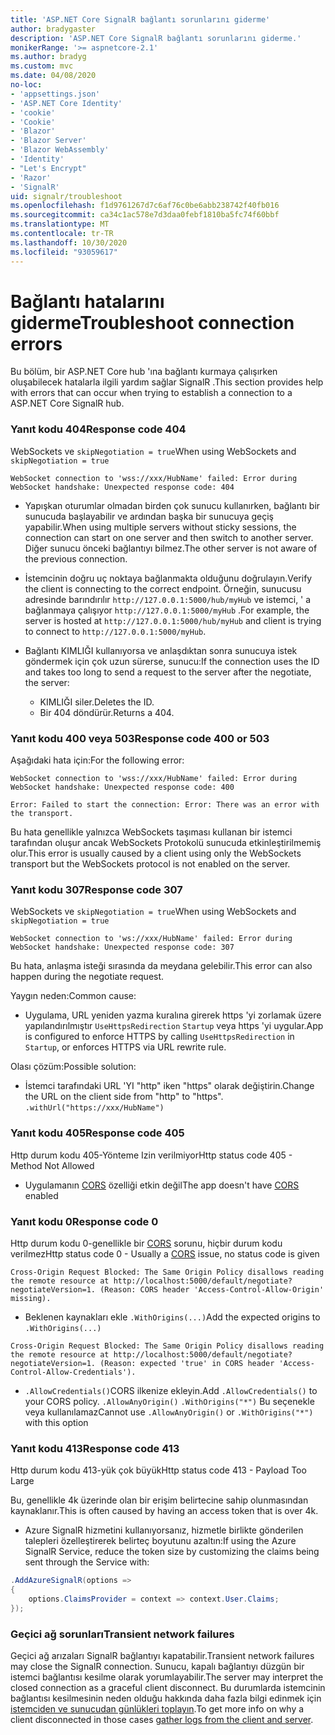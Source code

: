 ```yaml
---
title: 'ASP.NET Core SignalR bağlantı sorunlarını giderme'
author: bradygaster
description: 'ASP.NET Core SignalR bağlantı sorunlarını giderme.'
monikerRange: '>= aspnetcore-2.1'
ms.author: bradyg
ms.custom: mvc
ms.date: 04/08/2020
no-loc:
- 'appsettings.json'
- 'ASP.NET Core Identity'
- 'cookie'
- 'Cookie'
- 'Blazor'
- 'Blazor Server'
- 'Blazor WebAssembly'
- 'Identity'
- "Let's Encrypt"
- 'Razor'
- 'SignalR'
uid: signalr/troubleshoot
ms.openlocfilehash: f1d9761267d7c6af76c0be6abb238742f40fb016
ms.sourcegitcommit: ca34c1ac578e7d3daa0febf1810ba5fc74f60bbf
ms.translationtype: MT
ms.contentlocale: tr-TR
ms.lasthandoff: 10/30/2020
ms.locfileid: "93059617"
---
```

# <a name="troubleshoot-connection-errors"></a><span data-ttu-id="2693f-103">Bağlantı hatalarını giderme</span><span class="sxs-lookup"><span data-stu-id="2693f-103">Troubleshoot connection errors</span></span>

<span data-ttu-id="2693f-104">Bu bölüm, bir ASP.NET Core hub 'ına bağlantı kurmaya çalışırken oluşabilecek hatalarla ilgili yardım sağlar SignalR .</span><span class="sxs-lookup"><span data-stu-id="2693f-104">This section provides help with errors that can occur when trying to establish a connection to a ASP.NET Core SignalR hub.</span></span>

### <a name="response-code-404"></a><span data-ttu-id="2693f-105">Yanıt kodu 404</span><span class="sxs-lookup"><span data-stu-id="2693f-105">Response code 404</span></span>

<span data-ttu-id="2693f-106">WebSockets ve `skipNegotiation = true`</span><span class="sxs-lookup"><span data-stu-id="2693f-106">When using WebSockets and `skipNegotiation = true`</span></span>
```log
WebSocket connection to 'wss://xxx/HubName' failed: Error during WebSocket handshake: Unexpected response code: 404
```

* <span data-ttu-id="2693f-107">Yapışkan oturumlar olmadan birden çok sunucu kullanırken, bağlantı bir sunucuda başlayabilir ve ardından başka bir sunucuya geçiş yapabilir.</span><span class="sxs-lookup"><span data-stu-id="2693f-107">When using multiple servers without sticky sessions, the connection can start on one server and then switch to another server.</span></span> <span data-ttu-id="2693f-108">Diğer sunucu önceki bağlantıyı bilmez.</span><span class="sxs-lookup"><span data-stu-id="2693f-108">The other server is not aware of the previous connection.</span></span>
* <span data-ttu-id="2693f-109">İstemcinin doğru uç noktaya bağlanmakta olduğunu doğrulayın.</span><span class="sxs-lookup"><span data-stu-id="2693f-109">Verify the client is connecting to the correct endpoint.</span></span> <span data-ttu-id="2693f-110">Örneğin, sunucusu adresinde barındırılır `http://127.0.0.1:5000/hub/myHub` ve istemci, ' a bağlanmaya çalışıyor `http://127.0.0.1:5000/myHub` .</span><span class="sxs-lookup"><span data-stu-id="2693f-110">For example, the server is hosted at `http://127.0.0.1:5000/hub/myHub` and client is trying to connect to `http://127.0.0.1:5000/myHub`.</span></span>
* <span data-ttu-id="2693f-111">Bağlantı KIMLIĞI kullanıyorsa ve anlaşdıktan sonra sunucuya istek göndermek için çok uzun sürerse, sunucu:</span><span class="sxs-lookup"><span data-stu-id="2693f-111">If the connection uses the ID and takes too long to send a request to the server after the negotiate, the server:</span></span>

  * <span data-ttu-id="2693f-112">KIMLIĞI siler.</span><span class="sxs-lookup"><span data-stu-id="2693f-112">Deletes the ID.</span></span>
  * <span data-ttu-id="2693f-113">Bir 404 döndürür.</span><span class="sxs-lookup"><span data-stu-id="2693f-113">Returns a 404.</span></span>

### <a name="response-code-400-or-503"></a><span data-ttu-id="2693f-114">Yanıt kodu 400 veya 503</span><span class="sxs-lookup"><span data-stu-id="2693f-114">Response code 400 or 503</span></span>

<span data-ttu-id="2693f-115">Aşağıdaki hata için:</span><span class="sxs-lookup"><span data-stu-id="2693f-115">For the following error:</span></span>

```log
WebSocket connection to 'wss://xxx/HubName' failed: Error during WebSocket handshake: Unexpected response code: 400

Error: Failed to start the connection: Error: There was an error with the transport.
```

<span data-ttu-id="2693f-116">Bu hata genellikle yalnızca WebSockets taşıması kullanan bir istemci tarafından oluşur ancak WebSockets Protokolü sunucuda etkinleştirilmemiş olur.</span><span class="sxs-lookup"><span data-stu-id="2693f-116">This error is usually caused by a client using only the WebSockets transport but the WebSockets protocol is not enabled on the server.</span></span>

### <a name="response-code-307"></a><span data-ttu-id="2693f-117">Yanıt kodu 307</span><span class="sxs-lookup"><span data-stu-id="2693f-117">Response code 307</span></span>

<span data-ttu-id="2693f-118">WebSockets ve `skipNegotiation = true`</span><span class="sxs-lookup"><span data-stu-id="2693f-118">When using WebSockets and `skipNegotiation = true`</span></span>
```log
WebSocket connection to 'ws://xxx/HubName' failed: Error during WebSocket handshake: Unexpected response code: 307
```

<span data-ttu-id="2693f-119">Bu hata, anlaşma isteği sırasında da meydana gelebilir.</span><span class="sxs-lookup"><span data-stu-id="2693f-119">This error can also happen during the negotiate request.</span></span>

<span data-ttu-id="2693f-120">Yaygın neden:</span><span class="sxs-lookup"><span data-stu-id="2693f-120">Common cause:</span></span>
* <span data-ttu-id="2693f-121">Uygulama, URL yeniden yazma kuralına girerek https 'yi zorlamak üzere yapılandırılmıştır `UseHttpsRedirection` `Startup` veya https 'yi uygular.</span><span class="sxs-lookup"><span data-stu-id="2693f-121">App is configured to enforce HTTPS by calling `UseHttpsRedirection` in `Startup`, or enforces HTTPS via URL rewrite rule.</span></span>

<span data-ttu-id="2693f-122">Olası çözüm:</span><span class="sxs-lookup"><span data-stu-id="2693f-122">Possible solution:</span></span>
* <span data-ttu-id="2693f-123">İstemci tarafındaki URL 'YI "http" iken "https" olarak değiştirin.</span><span class="sxs-lookup"><span data-stu-id="2693f-123">Change the URL on the client side from "http" to "https".</span></span> `.withUrl("https://xxx/HubName")`

### <a name="response-code-405"></a><span data-ttu-id="2693f-124">Yanıt kodu 405</span><span class="sxs-lookup"><span data-stu-id="2693f-124">Response code 405</span></span>

<span data-ttu-id="2693f-125">Http durum kodu 405-Yönteme Izin verilmiyor</span><span class="sxs-lookup"><span data-stu-id="2693f-125">Http status code 405 - Method Not Allowed</span></span>

* <span data-ttu-id="2693f-126">Uygulamanın [CORS](xref:signalr/security#cross-origin-resource-sharing) özelliği etkin değil</span><span class="sxs-lookup"><span data-stu-id="2693f-126">The app doesn't have [CORS](xref:signalr/security#cross-origin-resource-sharing) enabled</span></span>

### <a name="response-code-0"></a><span data-ttu-id="2693f-127">Yanıt kodu 0</span><span class="sxs-lookup"><span data-stu-id="2693f-127">Response code 0</span></span>

<span data-ttu-id="2693f-128">Http durum kodu 0-genellikle bir [CORS](xref:signalr/security#cross-origin-resource-sharing) sorunu, hiçbir durum kodu verilmez</span><span class="sxs-lookup"><span data-stu-id="2693f-128">Http status code 0 - Usually a [CORS](xref:signalr/security#cross-origin-resource-sharing) issue, no status code is given</span></span>

```log
Cross-Origin Request Blocked: The Same Origin Policy disallows reading the remote resource at http://localhost:5000/default/negotiate?negotiateVersion=1. (Reason: CORS header 'Access-Control-Allow-Origin' missing).
```

* <span data-ttu-id="2693f-129">Beklenen kaynakları ekle `.WithOrigins(...)`</span><span class="sxs-lookup"><span data-stu-id="2693f-129">Add the expected origins to `.WithOrigins(...)`</span></span>

```log
Cross-Origin Request Blocked: The Same Origin Policy disallows reading the remote resource at http://localhost:5000/default/negotiate?negotiateVersion=1. (Reason: expected 'true' in CORS header 'Access-Control-Allow-Credentials').
```

* <span data-ttu-id="2693f-130">`.AllowCredentials()`CORS ilkenize ekleyin.</span><span class="sxs-lookup"><span data-stu-id="2693f-130">Add `.AllowCredentials()` to your CORS policy.</span></span> <span data-ttu-id="2693f-131">`.AllowAnyOrigin()` `.WithOrigins("*")` Bu seçenekle veya kullanılamaz</span><span class="sxs-lookup"><span data-stu-id="2693f-131">Cannot use `.AllowAnyOrigin()` or `.WithOrigins("*")` with this option</span></span>

### <a name="response-code-413"></a><span data-ttu-id="2693f-132">Yanıt kodu 413</span><span class="sxs-lookup"><span data-stu-id="2693f-132">Response code 413</span></span>

<span data-ttu-id="2693f-133">Http durum kodu 413-yük çok büyük</span><span class="sxs-lookup"><span data-stu-id="2693f-133">Http status code 413 - Payload Too Large</span></span>

<span data-ttu-id="2693f-134">Bu, genellikle 4k üzerinde olan bir erişim belirtecine sahip olunmasından kaynaklanır.</span><span class="sxs-lookup"><span data-stu-id="2693f-134">This is often caused by having an access token that is over 4k.</span></span>

* <span data-ttu-id="2693f-135">Azure SignalR hizmetini kullanıyorsanız, hizmetle birlikte gönderilen talepleri özelleştirerek belirteç boyutunu azaltın:</span><span class="sxs-lookup"><span data-stu-id="2693f-135">If using the Azure SignalR Service, reduce the token size by customizing the claims being sent through the Service with:</span></span>
```csharp
.AddAzureSignalR(options =>
{
    options.ClaimsProvider = context => context.User.Claims;
});
```

### <a name="transient-network-failures"></a><span data-ttu-id="2693f-136">Geçici ağ sorunları</span><span class="sxs-lookup"><span data-stu-id="2693f-136">Transient network failures</span></span>

<span data-ttu-id="2693f-137">Geçici ağ arızaları SignalR bağlantıyı kapatabilir.</span><span class="sxs-lookup"><span data-stu-id="2693f-137">Transient network failures may close the SignalR connection.</span></span> <span data-ttu-id="2693f-138">Sunucu, kapalı bağlantıyı düzgün bir istemci bağlantısı kesilme olarak yorumlayabilir.</span><span class="sxs-lookup"><span data-stu-id="2693f-138">The server may interpret the closed connection as a graceful client disconnect.</span></span> <span data-ttu-id="2693f-139">Bu durumlarda istemcinin bağlantısı kesilmesinin neden olduğu hakkında daha fazla bilgi edinmek için [istemciden ve sunucudan günlükleri toplayın](xref:signalr/diagnostics).</span><span class="sxs-lookup"><span data-stu-id="2693f-139">To get more info on why a client disconnected in those cases [gather logs from the client and server](xref:signalr/diagnostics).</span></span>
